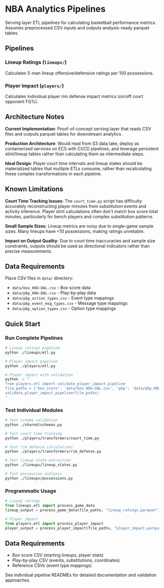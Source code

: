 # NBA Analytics Pipelines

Serving layer ETL pipelines for calculating basketball performance metrics. Assumes preprocessed CSV inputs and outputs analysis-ready parquet tables.

## Pipelines

### Lineup Ratings (`lineups/`)
Calculates 5-man lineup offensive/defensive ratings per 100 possessions.

### Player Impact (`players/`)
Calculates individual player rim defense impact metrics (on/off court opponent FG%).

## Architecture Notes

**Current Implementation**: Proof-of-concept serving layer that reads CSV files and outputs parquet tables for downstream analytics.

**Production Architecture**: Would read from S3 data lake, deploy as containerized services on ECS with CI/CD pipelines, and leverage persistent stint/lineup tables rather than calculating them as intermediate steps.

**Ideal Design**: Player court time intervals and lineup states should be materialized tables that multiple ETLs consume, rather than recalculating these complex transformations in each pipeline.

## Known Limitations

**Court Time Tracking Issues**: The `court_time.py` script has difficulty accurately reconstructing player minutes from substitution events and activity inference. Player stint calculations often don't match box score total minutes, particularly for bench players and complex substitution patterns.

**Small Sample Sizes**: Lineup metrics are noisy due to single-game sample sizes. Many lineups have <10 possessions, making ratings unreliable.

**Impact on Output Quality**: Due to court time inaccuracies and sample size constraints, outputs should be used as directional indicators rather than precise measurements.

## Data Requirements

Place CSV files in `data/` directory:
- `data/box_HOU-DAL.csv` - Box score data
- `data/pbp_HOU-DAL.csv` - Play-by-play data  
- `data/pbp_action_types.csv` - Event type mappings
- `data/pbp_event_msg_types.csv` - Message type mappings
- `data/pbp_option_types.csv` - Option type mappings

## Quick Start

### Run Complete Pipelines
```bash
# Lineup ratings pipeline
python ./lineups/etl.py

# Player impact pipeline  
python ./players/etl.py

# Player impact with validation
python -c "
from players.etl import validate_player_impact_pipeline
file_paths = {'box_score': 'data/box_HOU-DAL.csv', 'pbp': 'data/pbp_HOU-DAL.csv'}
validate_player_impact_pipeline(file_paths)
"
```

### Test Individual Modules
```bash
# Test schema validation
python ./shared/schemas.py

# Test court time tracking
python ./players/transformers/court_time.py

# Test rim defense calculations
python ./players/transformers/rim_defense.py

# Test lineup state extraction
python ./lineups/lineup_states.py

# Test possession analysis
python ./lineups/possessions.py
```

### Programmatic Usage
```python
# Lineup ratings
from lineups.etl import process_game_data
lineup_output = process_game_data(file_paths, "lineup_ratings.parquet")

# Player impact  
from players.etl import process_player_impact
player_output = process_player_impact(file_paths, "player_impact.parquet")
```

## Data Requirements

- Box score CSV (starting lineups, player stats)
- Play-by-play CSV (events, substitutions, coordinates)
- Reference CSVs (event type mappings)

See individual pipeline READMEs for detailed documentation and validation approaches.